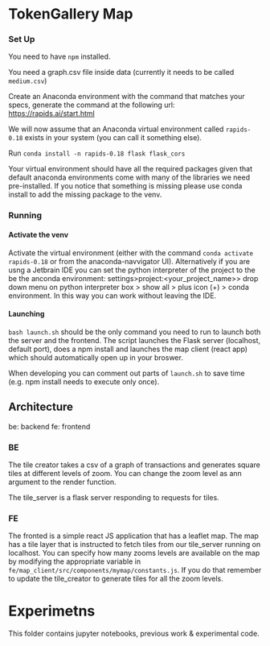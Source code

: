 # TokenGallery Map 
### Set Up
You need to have `npm` installed.

You need a graph.csv file inside data (currently it needs to be called `medium.csv`)

Create an Anaconda environment with the command that matches your specs, generate the command at the following url:
https://rapids.ai/start.html

We will now assume that an Anaconda virtual environment called `rapids-0.18` exists in your system (you can call it something else).

Run `conda install -n rapids-0.18 flask flask_cors`

Your virtual environment should have all the required packages given that default anaconda environments come with many of the libraries we need pre-installed. If you notice that something is missing please use conda install to add the missing package to the venv.
### Running
#### Activate the venv
Activate the virtual environment (either with the command `conda activate rapids-0.18` or from the anaconda-navvigator UI). 
Alternatively if you are usng a Jetbrain IDE you can set the python interpreter of the project to the be the anconda environment: settings>project:<your_project_name>> drop down menu on python interpreter box > show all > plus icon (+) > conda environment. In this way you can work without leaving the IDE.
#### Launching
`bash launch.sh` should be the only command you need to run to launch both the server and the frontend.
The script launches the Flask server (localhost, default port), does a npm install and launches the map client (react app) which should automatically open up in your broswer.

When developing you can comment out parts of `launch.sh` to save time (e.g. npm install needs to execute only once).

## Architecture
be: backend
fe: frontend
### BE
The tile creator takes a csv of a graph of transactions and generates square tiles at different levels of zoom.
You can change the zoom level as ann argument to the render function.

The tile_server is a flask server responding to requests for tiles. 

### FE
The fronted is a simple react JS application that has a leaflet map.
The map has a tile layer that is instructed to fetch tiles from our tile_server running on localhost.
You can specify how many zooms levels are available on the map by modifying the appropriate 
variable in `fe/map_client/src/components/mymap/constants.js`.
If you do that remember to update the tile_creator to generate tiles for all the zoom levels.

# Experimetns
This folder contains jupyter notebooks, previous work & experimental code.
